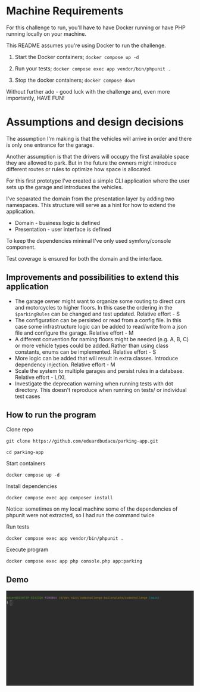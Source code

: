 # Machine Requirements

For this challenge to run, you'll have to have Docker running or have PHP running locally on your machine.

This README assumes you're using Docker to run the challenge. 

1. Start the Docker containers; `docker compose up -d`

2. Run your tests; `docker compose exec app vendor/bin/phpunit .` 

3. Stop the docker containers; `docker compose down`

Without further ado - good luck with the challenge and, even more importantly, HAVE FUN!

# Assumptions and design decisions

The assumption I'm making is that the vehicles will arrive in order and there is only one entrance for the garage.

Another assumption is that the drivers will occupy the first available space they are allowed to park. But in the future
the owners might introduce different routes or rules to optimize how space is allocated.

For this first prototype I've created a simple CLI application where the user sets up the garage 
and introduces the vehicles.

I've separated the domain from the presentation layer by adding two namespaces. This structure will serve as a hint for how to extend the application.

* Domain -  business logic is defined
* Presentation - user interface is defined

To keep the dependencies minimal I've only used symfony/console component.

Test coverage is ensured for both the domain and the interface.

## Improvements and possibilities to extend this application

* The garage owner might want to organize some routing to direct cars and motorcycles to higher floors. In this case 
the ordering in the ```$parkingRules``` can be changed and test updated. Relative effort - S
* The configuration can be persisted or read from a config file. In this case some infrastructure logic can be added to
read/write from a json file and configure the garage. Relative effort - M
* A different convention for naming floors might be needed (e.g. A, B, C) or more vehicle types could be added. 
Rather than using class constants, enums can be implemented. Relative effort - S
* More logic can be added that will result in extra classes. Introduce dependency injection. Relative effort - M
* Scale the system to multiple garages and persist rules in a database. Relative effort - L/XL
* Investigate the deprecation warning when running tests with dot directory. This doesn't reproduce when running on tests/ or individual test cases

## How to run the program

Clone repo
```
git clone https://github.com/eduardbudacu/parking-app.git
```

```
cd parking-app
```

Start containers
```
docker compose up -d
```
Install dependencies 
```
docker compose exec app composer install
```
Notice: sometimes on my local machine some of the dependencies of phpunit were not extracted, so I had run the command twice

Run tests
```
docker compose exec app vendor/bin/phpunit .
```
Execute program
```bash
docker compose exec app php console.php app:parking
```

## Demo

![demo](./docs/demo.gif)
